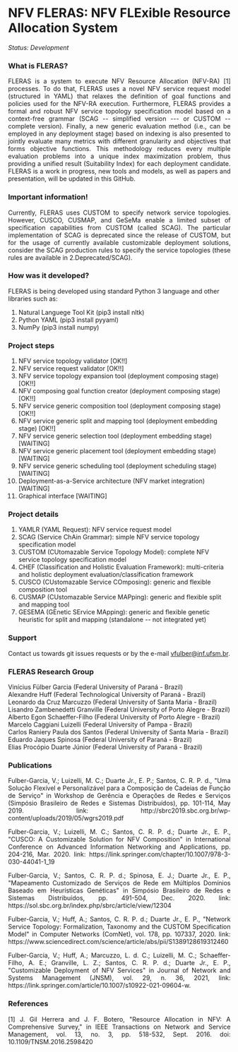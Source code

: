 NFV FLERAS: NFV FLExible Resource Allocation System
========================================================

*Status: Development*

### What is FLERAS?

<p align="justify">FLERAS is a system to execute NFV Resource Allocation (NFV-RA) [1] processes. To do that, FLERAS uses a novel NFV service request model (structured in YAML) that relaxes the definition of goal functions and policies used for the NFV-RA execution. Furthermore, FLERAS provides a formal and robust NFV service topology specification model based on a context-free grammar (SCAG -- simplified version --- or CUSTOM -- complete version). Finally, a new generic evaluation method (i.e., can be employed in any deployment stage) based on indexing is also presented to jointly evaluate many metrics with different granularity and objectives that forms objective functions. This methodology reduces every multiple evaluation problems into a unique index maximization problem, thus providing a unified result (Suitability Index) for each deployment candidate. FLERAS is a work in progress, new tools and models, as well as papers and presentation, will be updated in this GitHub.</p>

### Important information!

<p align="justify"> Currently, FLERAS uses CUSTOM to specify network service topologies. However, CUSCO, CUSMAP, and GeSeMa enable a limited subset of specification capabilities from CUSTOM (called SCAG). The particular implementation of SCAG is deprecated since the release of CUSTOM, but for the usage of currently available customizable deployment solutions, consider the SCAG production rules to specify the service topologies (these rules are available in 2.Deprecated/SCAG).</p>

### How was it developed?

FLERAS is being developed using standard Python 3 language and other libraries such as:<br/>
1. Natural Languege Tool Kit (pip3 install nltk)<br/>
2. Python YAML (pip3 install pyyaml)
3. NumPy (pip3 install numpy)

### Project steps

1. NFV service topology validator [OK!!]<br/>
2. NFV service request validator [OK!!]<br/>
3. NFV service topology expansion tool (deployment composing stage) [OK!!]<br/>
4. NFV composing goal function creator (deployment composing stage) [OK!!]<br/>
5. NFV service generic composition tool (deployment composing stage) [OK!!]<br/>
6. NFV service generic split and mapping tool (deployment embedding stage) [OK!!]<br/>
7. NFV service generic selection tool (deployment embedding stage) [WAITING]<br/>
8. NFV service generic placement tool (deployment embedding stage) [WAITING]<br/>
8. NFV service generic scheduling tool (deployment scheduling stage) [WAITING]<br/>
8. Deployment-as-a-Service architecture (NFV market integration) [WAITING]<br/>
9. Graphical interface [WAITING]

### Project details

1. YAMLR (YAML Request): NFV service request model
2. SCAG (Service ChAin Grammar): simple NFV service topology specification model
3. CUSTOM (CUtomazable Service Topology Model): complete NFV service topology specification model
4. CHEF (Classification and Holistic Evaluation Framework): multi-criteria and holistic deployment evaluation/classification framework
5. CUSCO (CUstomazable Service COmposing): generic and flexible composition tool
6. CUSMAP (CUstomazable Service MAPping): generic and flexible split and mapping tool
7. GESEMA (GEnetic SErvice MApping): generic and flexible genetic heuristic for split and mapping (standalone -- not integrated yet)

### Support

Contact us towards git issues requests or by the e-mail vfulber@inf.ufsm.br.

### FLERAS Research Group

Vinícius Fülber Garcia (Federal University of Paraná - Brazil)<br/>
Alexandre Huff (Federal Technological University of Paraná - Brazil)<br/>
Leonardo da Cruz Marcuzzo (Federal University of Santa Maria - Brazil)<br/>
Lisandro Zambenedetti Granville (Federal University of Porto Alegre - Brazil)<br/>
Alberto Egon Schaeffer-Filho (Federal University of Porto Alegre - Brazil)<br/>
Marcelo Caggiani Luizelli (Federal University of Pampa - Brazil)<br/>
Carlos Raniery Paula dos Santos (Federal University of Santa Maria - Brazil)<br/>
Eduardo Jaques Spinosa (Federal University of Paraná - Brazil)<br/>
Elias Procópio Duarte Júnior (Federal University of Paraná - Brazil)<br/>

### Publications

<p align="justify">Fulber-Garcia, V.; Luizelli, M. C.; Duarte Jr., E. P.; Santos, C. R. P. d., "Uma Solução Flexível e Personalizável para a Composição de Cadeias de Função de Serviço" in Workshop de Gerência e Operações de Redes e Serviços (Simpósio Brasileiro de Redes e Sistemas Distribuídos), pp. 101-114, May 2019. link: http://sbrc2019.sbc.org.br/wp-content/uploads/2019/05/wgrs2019.pdf</p>
<p align="justify">Fulber-Garcia, V.; Luizelli, M. C.; Santos, C. R. P. d.; Duarte Jr., E. P., "CUSCO: A Customizable Solution for NFV Composition" in International Conference on Advanced Information Networking and Applications, pp. 204-216, Mar. 2020. link: https://link.springer.com/chapter/10.1007/978-3-030-44041-1_19</p>
<p align="justify">Fulber-Garcia, V.; Santos, C. R. P. d.; Spinosa, E. J.; Duarte Jr., E. P., "Mapeamento Customizado de Serviços de Rede em Múltiplos Domínios Baseado em Heurísticas Genéticas" in Simpósio Brasileiro de Redes e Sistemas Distribuídos, pp. 491-504, Dec. 2020. link: https://sol.sbc.org.br/index.php/sbrc/article/view/12304</p>
<p align="justify">Fulber-Garcia, V.; Huff, A.; Santos, C. R. P. d.; Duarte Jr., E. P., "Network Service Topology: Formalization, Taxonomy and the CUSTOM Specification Model" in Computer Networks (ComNet), vol. 178, pp. 107337, 2020. link: https://www.sciencedirect.com/science/article/abs/pii/S1389128619312460</p>
<p align="justify">Fulber-Garcia, V.; Huff, A.; Marcuzzo, L. d. C.; Luizelli, M. C.; Schaeffer-Filho, A. E.; Granville, L. Z.; Santos, C. R. P. d.; Duarte Jr., E. P., "Customizable Deployment of NFV Services" in Journal of Network and Systems Management (JNSM), vol. 29, n. 36, 2021, link: https://link.springer.com/article/10.1007/s10922-021-09604-w.</p>

### References

<p align="justify">[1] J. Gil Herrera and J. F. Botero, "Resource Allocation in NFV: A Comprehensive Survey," in IEEE Transactions on Network and Service Management, vol. 13, no. 3, pp. 518-532, Sept. 2016. doi: 10.1109/TNSM.2016.2598420</p>
